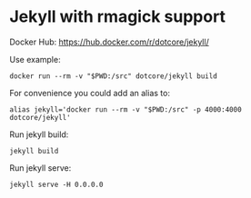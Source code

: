 # Jekyll with rmagick support

Docker Hub: <https://hub.docker.com/r/dotcore/jekyll/>

Use example:

```
docker run --rm -v "$PWD:/src" dotcore/jekyll build
```

For convenience you could add an alias to:
```
alias jekyll='docker run --rm -v "$PWD:/src" -p 4000:4000 dotcore/jekyll'
```

Run jekyll build:
```
jekyll build
```

Run jekyll serve:
```
jekyll serve -H 0.0.0.0
```
